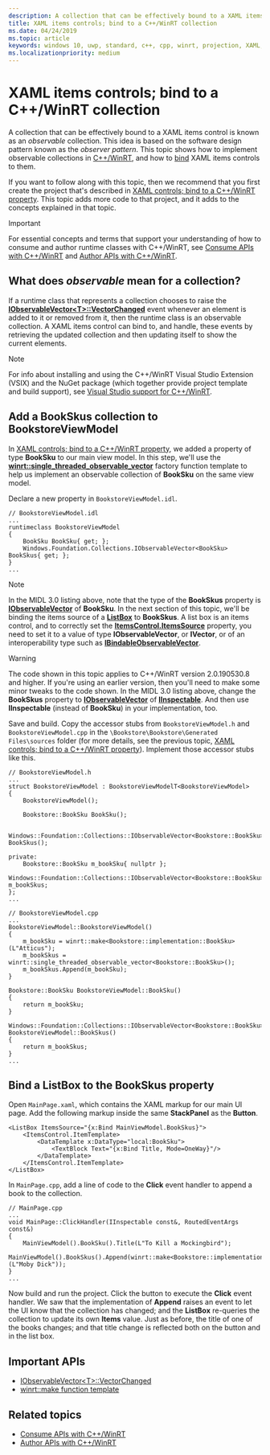 ```yaml
---
description: A collection that can be effectively bound to a XAML items control is known as an *observable* collection. This topic shows how to implement and consume an observable collection, and how to bind a XAML items control to it.
title: XAML items controls; bind to a C++/WinRT collection
ms.date: 04/24/2019
ms.topic: article
keywords: windows 10, uwp, standard, c++, cpp, winrt, projection, XAML, control, binding, collection
ms.localizationpriority: medium
---
```


# XAML items controls; bind to a C++/WinRT collection

A collection that can be effectively bound to a XAML items control is known as an *observable* collection. This idea is based on the software design pattern known as the *observer pattern*. This topic shows how to implement observable collections in [C++/WinRT](/windows/uwp/cpp-and-winrt-apis/intro-to-using-cpp-with-winrt), and how to [bind](/windows/uwp/data-binding/) XAML items controls to them.

If you want to follow along with this topic, then we recommend that you first create the project that's described in [XAML controls; bind to a C++/WinRT property](binding-property.md). This topic adds more code to that project, and it adds to the concepts explained in that topic.

> [!IMPORTANT]
> For essential concepts and terms that support your understanding of how to consume and author runtime classes with C++/WinRT, see [Consume APIs with C++/WinRT](consume-apis.md) and [Author APIs with C++/WinRT](author-apis.md).

## What does *observable* mean for a collection?
If a runtime class that represents a collection chooses to raise the [**IObservableVector&lt;T&gt;::VectorChanged**](/uwp/api/windows.foundation.collections.iobservablevector-1.vectorchanged) event whenever an element is added to it or removed from it, then the runtime class is an observable collection. A XAML items control can bind to, and handle, these events by retrieving the updated collection and then updating itself to show the current elements.

> [!NOTE]
> For info about installing and using the C++/WinRT Visual Studio Extension (VSIX) and the NuGet package (which together provide project template and build support), see [Visual Studio support for C++/WinRT](intro-to-using-cpp-with-winrt.md#visual-studio-support-for-cwinrt-xaml-the-vsix-extension-and-the-nuget-package).

## Add a **BookSkus** collection to **BookstoreViewModel**

In [XAML controls; bind to a C++/WinRT property](binding-property.md), we added a property of type **BookSku** to our main view model. In this step, we'll use the [**winrt::single_threaded_observable_vector**](/uwp/cpp-ref-for-winrt/single-threaded-observable-vector) factory function template to help us implement an observable collection of **BookSku** on the same view model.

Declare a new property in `BookstoreViewModel.idl`.

```idl
// BookstoreViewModel.idl
...
runtimeclass BookstoreViewModel
{
    BookSku BookSku{ get; };
    Windows.Foundation.Collections.IObservableVector<BookSku> BookSkus{ get; };
}
...
```

> [!NOTE]
> In the MIDL 3.0 listing above, note that the type of the **BookSkus** property is [**IObservableVector**](/uwp/api/windows.foundation.collections.ivector_t_) of **BookSku**. In the next section of this topic, we'll be binding the items source of a [**ListBox**](/uwp/api/windows.ui.xaml.controls.listbox) to **BookSkus**. A list box is an items control, and to correctly set the [**ItemsControl.ItemsSource**](/uwp/api/windows.ui.xaml.controls.itemscontrol.itemssource) property, you need to set it to a value of type **IObservableVector**, or **IVector**, or of an interoperability type such as [**IBindableObservableVector**](/uwp/api/windows.ui.xaml.interop.ibindableobservablevector).

> [!WARNING]
> The code shown in this topic applies to C++/WinRT version 2.0.190530.8 and higher. If you're using an earlier version, then you'll need to make some minor tweaks to the code shown. In the MIDL 3.0 listing above, change the **BookSkus** property to [**IObservableVector**](/uwp/api/windows.foundation.collections.ivector_t_) of [**IInspectable**](/windows/desktop/api/inspectable/nn-inspectable-iinspectable). And then use **IInspectable** (instead of **BookSku**) in your implementation, too.

Save and build. Copy the accessor stubs from `BookstoreViewModel.h` and `BookstoreViewModel.cpp` in the `\Bookstore\Bookstore\Generated Files\sources` folder (for more details, see the previous topic, [XAML controls; bind to a C++/WinRT property](binding-property.md)). Implement those accessor stubs like this.

```cppwinrt
// BookstoreViewModel.h
...
struct BookstoreViewModel : BookstoreViewModelT<BookstoreViewModel>
{
    BookstoreViewModel();

    Bookstore::BookSku BookSku();

    Windows::Foundation::Collections::IObservableVector<Bookstore::BookSku> BookSkus();

private:
    Bookstore::BookSku m_bookSku{ nullptr };
    Windows::Foundation::Collections::IObservableVector<Bookstore::BookSku> m_bookSkus;
};
...
```

```cppwinrt
// BookstoreViewModel.cpp
...
BookstoreViewModel::BookstoreViewModel()
{
    m_bookSku = winrt::make<Bookstore::implementation::BookSku>(L"Atticus");
    m_bookSkus = winrt::single_threaded_observable_vector<Bookstore::BookSku>();
    m_bookSkus.Append(m_bookSku);
}

Bookstore::BookSku BookstoreViewModel::BookSku()
{
    return m_bookSku;
}

Windows::Foundation::Collections::IObservableVector<Bookstore::BookSku> BookstoreViewModel::BookSkus()
{
    return m_bookSkus;
}
...
```

## Bind a ListBox to the **BookSkus** property
Open `MainPage.xaml`, which contains the XAML markup for our main UI page. Add the following markup inside the same **StackPanel** as the **Button**.

```xaml
<ListBox ItemsSource="{x:Bind MainViewModel.BookSkus}">
    <ItemsControl.ItemTemplate>
        <DataTemplate x:DataType="local:BookSku">
            <TextBlock Text="{x:Bind Title, Mode=OneWay}"/>
        </DataTemplate>
    </ItemsControl.ItemTemplate>
</ListBox>
```

In `MainPage.cpp`, add a line of code to the **Click** event handler to append a book to the collection.

```cppwinrt
// MainPage.cpp
...
void MainPage::ClickHandler(IInspectable const&, RoutedEventArgs const&)
{
    MainViewModel().BookSku().Title(L"To Kill a Mockingbird");
    MainViewModel().BookSkus().Append(winrt::make<Bookstore::implementation::BookSku>(L"Moby Dick"));
}
...
```

Now build and run the project. Click the button to execute the **Click** event handler. We saw that the implementation of **Append** raises an event to let the UI know that the collection has changed; and the **ListBox** re-queries the collection to update its own **Items** value. Just as before, the title of one of the books changes; and that title change is reflected both on the button and in the list box.

## Important APIs
* [IObservableVector&lt;T&gt;::VectorChanged](/uwp/api/windows.foundation.collections.iobservablevector-1.vectorchanged)
* [winrt::make function template](/uwp/cpp-ref-for-winrt/make)

## Related topics
* [Consume APIs with C++/WinRT](consume-apis.md)
* [Author APIs with C++/WinRT](author-apis.md)
